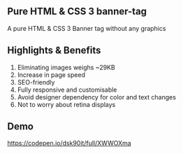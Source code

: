 ## Pure HTML & CSS 3 banner-tag
A pure HTML &amp; CSS 3 Banner tag without any graphics

## Highlights & Benefits
1. Eliminating images weighs ~29KB
2. Increase in page speed
3. SEO-friendly
4. Fully responsive and customisable
5. Avoid designer dependency for color and text changes
6. Not to worry about retina displays

## Demo
https://codepen.io/dsk90it/full/XWWOXma
